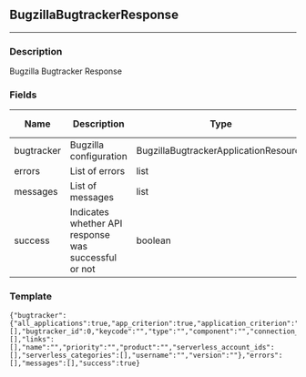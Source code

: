 ## BugzillaBugtrackerResponse
---
### Description
Bugzilla Bugtracker Response
### Fields
| Name | Description | Type | Allowed Values | Required |
| ---- | ----------- | ---- | -------------- | -------- |
| bugtracker | Bugzilla configuration | BugzillaBugtrackerApplicationResource |  | false |
| errors | List of errors | list |  | false |
| messages | List of messages | list |  | false |
| success | Indicates whether API response was successful or not | boolean |  | false |
### Template
```
{"bugtracker":{"all_applications":true,"app_criterion":true,"application_criterion":"","applications":[],"bugtracker_id":0,"keycode":"","type":"","component":"","connection_unavailable":true,"contrast_product":"","deployment_mode":"","full_integration":true,"has_two_way_integration":true,"host":"","importance":[],"links":[],"name":"","priority":"","product":"","serverless_account_ids":[],"serverless_categories":[],"username":"","version":""},"errors":[],"messages":[],"success":true}
```
